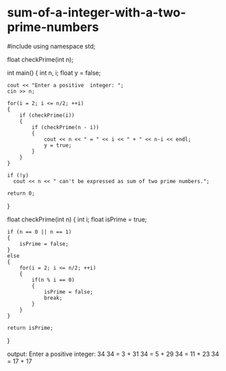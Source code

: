 # sum-of-a-integer-with-a-two-prime-numbers
#include <iostream>
using namespace std;

float checkPrime(int n);

int main() 
{
    int n, i;
    float y = false;

    cout << "Enter a positive  integer: ";
    cin >> n;

    for(i = 2; i <= n/2; ++i) 
	{
        if (checkPrime(i)) 
		{
            if (checkPrime(n - i)) 
			{
                cout << n << " = " << i << " + " << n-i << endl;
                y = true;
            }
        }
    }

    if (!y)
      cout << n << " can't be expressed as sum of two prime numbers.";

    return 0;
}

float checkPrime(int n)
{
    int i;
    float isPrime = true;

    if (n == 0 || n == 1) 
	{
        isPrime = false;
    }
    else 
	{
        for(i = 2; i <= n/2; ++i) 
		{
            if(n % i == 0) 
			{
                isPrime = false;
                break;
            }
        }
    }

    return isPrime;
}
  
  
  
  output:
  Enter a positive  integer: 34
34 = 3 + 31
34 = 5 + 29
34 = 11 + 23
34 = 17 + 17
